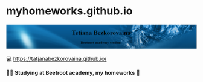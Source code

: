 # myhomeworks.github.io

![Header](./header.PNG)

💻 https://tatjanabezkorovaina.github.io/


👩‍🎓 **Studying at Beetroot academy, my homeworks** 📖
